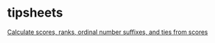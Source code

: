 # tipsheets

[Calculate scores, ranks, ordinal number suffixes, and ties from scores](scores_ranks_and_ties.md)
